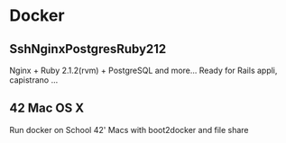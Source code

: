 Docker
======

SshNginxPostgresRuby212
-----------------------
Nginx + Ruby 2.1.2(rvm) + PostgreSQL and more... Ready for Rails appli, capistrano ...


42 Mac OS X
-----------
Run docker on School 42' Macs with boot2docker and file share